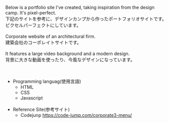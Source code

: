 Below is a portfolio site I've created, taking inspiration from the design camp. It's pixel-perfect.  
下記のサイトを参考に、デザインカンプから作ったポートフォリオサイトです。ピクセルパーフェクトにしています。  
<br>
Corporate website of an architectural firm.  
建築会社のコーポレイトサイトです。  
<br>
It features a large video background and a modern design.  
背景に大きな動画を使ったり、今風なデザインになっています。  
<br><br>
- Programming languag(使用言語)  
  - HTML  
  - CSS
  - Javascript
    <br>
    <br>
- Reference Site(参考サイト)  
  - Codejunp https://code-jump.com/corporate3-menu/
